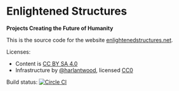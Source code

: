 # Enlightened Structures

**Projects Creating the Future of Humanity**

This is the source code for the website [enlightenedstructures.net](http://enlightenedstructures.net/).

Licenses: 

  - Content is [CC BY SA 4.0](http://creativecommons.org/licenses/by-sa/4.0/)
  - Infrastructure by [@harlantwood](https://github.com/harlantwood), licensed [CC0](http://creativecommons.org/publicdomain/zero/1.0/)

Build status: [![Circle CI](https://circleci.com/gh/enlightenedstructure/enlightened-structures.svg?style=svg)](https://circleci.com/gh/enlightenedstructure/enlightened-structures)